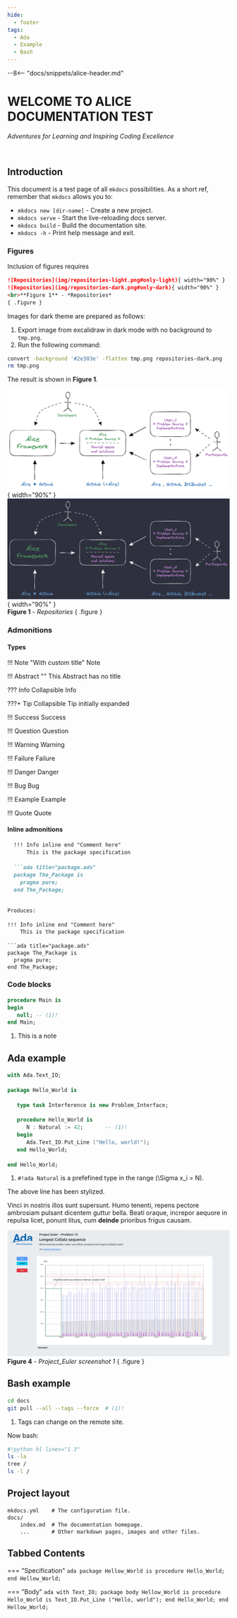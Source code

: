 ```yaml
---
hide:
  - footer
tags:
  - Ada
  - Example
  - Bash
---
```


--8<-- "docs/snippets/alice-header.md"

# WELCOME TO ALICE DOCUMENTATION TEST
*Adventures for Learning and Inspiring Coding Excellence*

<br>

## Introduction

This document is a test page of all `mkdocs` possibilities. As a short ref,
remember that `mkdocs` allows you to:

* `mkdocs new [dir-name]` - Create a new project.
* `mkdocs serve` - Start the live-reloading docs server.
* `mkdocs build` - Build the documentation site.
* `mkdocs -h` - Print help message and exit.

### Figures

Inclusion of figures requires

```markdown
![Repositories](img/repositories-light.png#only-light){ width="90%" }
![Repositories](img/repositories-dark.png#only-dark){ width="90%" }
<br>**Figure 1** - *Repositories*
{ .figure }
```

Images for dark theme are prepared as follows:

  1. Export image from excalidraw in dark mode with no background to `tmp.png`.
  2. Run the following command:

  ```bash
  convert -background '#2e303e' -flatten tmp.png repositories-dark.png
  rm tmp.png
  ```

The result is shown in **Figure 1**.

![Repositories](img/repositories-light.png#only-light){ width="90%" }
![Repositories](img/repositories-dark.png#only-dark){ width="90%" }
<br>**Figure 1** - *Repositories*
{ .figure }

### Admonitions

#### Types

!!! Note "With custom title"
    Note

!!! Abstract ""
    This Abstract has no title

??? Info
    Collapsible Info

???+ Tip
    Collapsible Tip initially expanded

!!! Success
    Success

!!! Question
    Question

!!! Warning
    Warning

!!! Failure
    Failure

!!! Danger
    Danger

!!! Bug
    Bug

!!! Example
    Example

!!! Quote
    Quote

#### Inline admonitions

```markdown
  !!! Info inline end "Comment here"
      This is the package specification

  ```ada title="package.ads"
  package The_Package is
    pragma pure;
  end The_Package;

  ```
```

Produces:

!!! Info inline end "Comment here"
    This is the package specification

```ada title="package.ads"
package The_Package is
  pragma pure;
end The_Package;

```

### Code blocks

```ada title="My first program" linenums="1"
procedure Main is
begin
   null; -- (1)!
end Main;
```

1. This is a note

## Ada example

```ada title="Counting to 42" linenums="16"
with Ada.Text_IO;

package Hello_World is

   type task Interference is new Problem_Interface;

   procedure Hello_World is
      N : Natural := 42;       -- (1)!
   begin
      Ada.Text_IO.Put_Line ("Hello, world!");
   end Hello_World;

end Hello_World;
```

1. `#!ada Natural` is a prefefined type in the range \(\Sigma x_i = N\).

The above line has been stylized.


Vinci in nostris illos sunt supersunt. Humo tenenti, repens pectore ambrosiam
pulsant dicentem guttur bella. Beati oraque, increpor aequore in repulsa licet,
ponunt litus, cum **deinde** prioribus frigus causam.


![Project_Euler-screenshot_01](img/Project_Euler-screenshot_01-all.png)
<br>**Figure 4** - *Project_Euler screenshot 1*
{ .figure }



## Bash example

```bash title="git clone"
cd docs
git pull --all --tags --force  # (1)!
```

1. Tags can change on the remote site.

Now bash:

```sh
#!python hl lines="1 3"
ls -la
tree /
ls -l /
```

## Project layout

    mkdocs.yml    # The configuration file.
    docs/
        index.md  # The documentation homepage.
        ...       # Other markdown pages, images and other files.

## Tabbed Contents

=== "Specification"
    ```ada
    package Hellow_World is
       procedure Hello_World;
    end Hellow_World;
    ```

=== "Body"
    ```ada
    with Text_IO;
    package body Hellow_World is
       procedure Hello_World is
          Text_IO.Put_Line ("Hello, world");
       end Hello_World;
    end Hellow_World;
    ```
